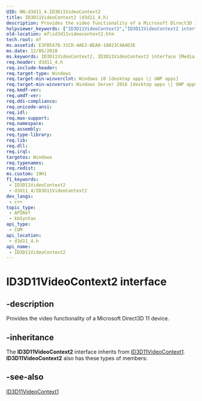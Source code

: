 ```yaml
---
UID: NN:d3d11_4.ID3D11VideoContext2
title: ID3D11VideoContext2 (d3d11_4.h)
description: Provides the video functionality of a Microsoft Direct3D 11 device.
helpviewer_keywords: ["ID3D11VideoContext2","ID3D11VideoContext2 interface [Media Foundation]","ID3D11VideoContext2 interface [Media Foundation]","described","d3d11_4/ID3D11VideoContext2","mf.id3d11videocontext2","mf.id3dvideocontext2"]
old-location: mf\id3d11videocontext2.htm
tech.root: mf
ms.assetid: E3FB5478-31CD-4AE3-BEA0-18823C4A4D3E
ms.date: 12/05/2018
ms.keywords: ID3D11VideoContext2, ID3D11VideoContext2 interface [Media Foundation], ID3D11VideoContext2 interface [Media Foundation],described, d3d11_4/ID3D11VideoContext2, mf.id3d11videocontext2, mf.id3dvideocontext2
req.header: d3d11_4.h
req.include-header: 
req.target-type: Windows
req.target-min-winverclnt: Windows 10 [desktop apps \| UWP apps]
req.target-min-winversvr: Windows Server 2016 [desktop apps \| UWP apps]
req.kmdf-ver: 
req.umdf-ver: 
req.ddi-compliance: 
req.unicode-ansi: 
req.idl: 
req.max-support: 
req.namespace: 
req.assembly: 
req.type-library: 
req.lib: 
req.dll: 
req.irql: 
targetos: Windows
req.typenames: 
req.redist: 
ms.custom: 19H1
f1_keywords:
 - ID3D11VideoContext2
 - d3d11_4/ID3D11VideoContext2
dev_langs:
 - c++
topic_type:
 - APIRef
 - kbSyntax
api_type:
 - COM
api_location:
 - d3d11_4.h
api_name:
 - ID3D11VideoContext2
---
```


# ID3D11VideoContext2 interface


## -description

Provides the video functionality of a Microsoft Direct3D 11 device.

## -inheritance

The <b>ID3D11VideoContext2</b> interface inherits from <a href="/windows/desktop/api/d3d11_1/nn-d3d11_1-id3d11videocontext1">ID3D11VideoContext1</a>. <b>ID3D11VideoContext2</b> also has these types of members:

## -see-also

<a href="/windows/desktop/api/d3d11_1/nn-d3d11_1-id3d11videocontext1">ID3D11VideoContext1</a>
